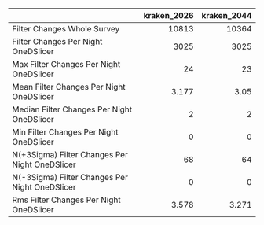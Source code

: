|                                                |   kraken_2026 |   kraken_2044 |
|:-----------------------------------------------|--------------:|--------------:|
| Filter Changes Whole Survey                    |     10813     |     10364     |
| Filter Changes Per Night OneDSlicer            |      3025     |      3025     |
| Max Filter Changes Per Night OneDSlicer        |        24     |        23     |
| Mean Filter Changes Per Night OneDSlicer       |         3.177 |         3.05  |
| Median Filter Changes Per Night OneDSlicer     |         2     |         2     |
| Min Filter Changes Per Night OneDSlicer        |         0     |         0     |
| N(+3Sigma) Filter Changes Per Night OneDSlicer |        68     |        64     |
| N(-3Sigma) Filter Changes Per Night OneDSlicer |         0     |         0     |
| Rms Filter Changes Per Night OneDSlicer        |         3.578 |         3.271 |
